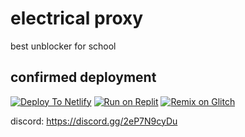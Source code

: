 # electrical proxy
best unblocker for school
## confirmed deployment
[![Deploy To Netlify](https://binbashbanana.github.io/deploy-buttons/buttons/remade/netlify.svg)](https://netlify.com)
[![Run on Replit](https://binbashbanana.github.io/deploy-buttons/buttons/remade/replit.svg)](https://replit.com/@playstation451/Electrical-Proxy)
[![Remix on Glitch](https://binbashbanana.github.io/deploy-buttons/buttons/remade/glitch.svg)](https://glitch.com/edit/#!/import/git?url=https://github.com/playstation452/Electrical-Proxy)


discord: https://discord.gg/2eP7N9cyDu

